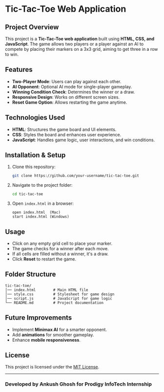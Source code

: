 # Tic-Tac-Toe Web Application

## Project Overview
This project is a **Tic-Tac-Toe web application** built using **HTML, CSS, and JavaScript**. The game allows two players or a player against an AI to compete by placing their markers on a 3x3 grid, aiming to get three in a row to win.

## Features
- **Two-Player Mode**: Users can play against each other.
- **AI Opponent**: Optional AI mode for single-player gameplay.
- **Winning Condition Check**: Determines the winner or a draw.
- **Responsive Design**: Works on different screen sizes.
- **Reset Game Option**: Allows restarting the game anytime.

## Technologies Used
- **HTML**: Structures the game board and UI elements.
- **CSS**: Styles the board and enhances user experience.
- **JavaScript**: Handles game logic, user interactions, and win conditions.

## Installation & Setup
1. Clone this repository:
   ```bash
   git clone https://github.com/your-username/tic-tac-toe.git
   ```
2. Navigate to the project folder:
   ```bash
   cd tic-tac-toe
   ```
3. Open `index.html` in a browser:
   ```
   open index.html  (Mac)
   start index.html (Windows)
   ```

## Usage
- Click on any empty grid cell to place your marker.
- The game checks for a winner after each move.
- If all cells are filled without a winner, it's a draw.
- Click **Reset** to restart the game.

## Folder Structure
```
tic-tac-toe/
│── index.html        # Main HTML file
│── style.css         # Stylesheet for game design
│── script.js         # JavaScript for game logic
└── README.md         # Project documentation
```

## Future Improvements
- Implement **Minimax AI** for a smarter opponent.
- Add **animations** for smoother gameplay.
- Enhance **mobile responsiveness**.

## License
This project is licensed under the [MIT License](LICENSE).

---
### **Developed by Ankush Ghosh for Prodigy InfoTech Internship**

